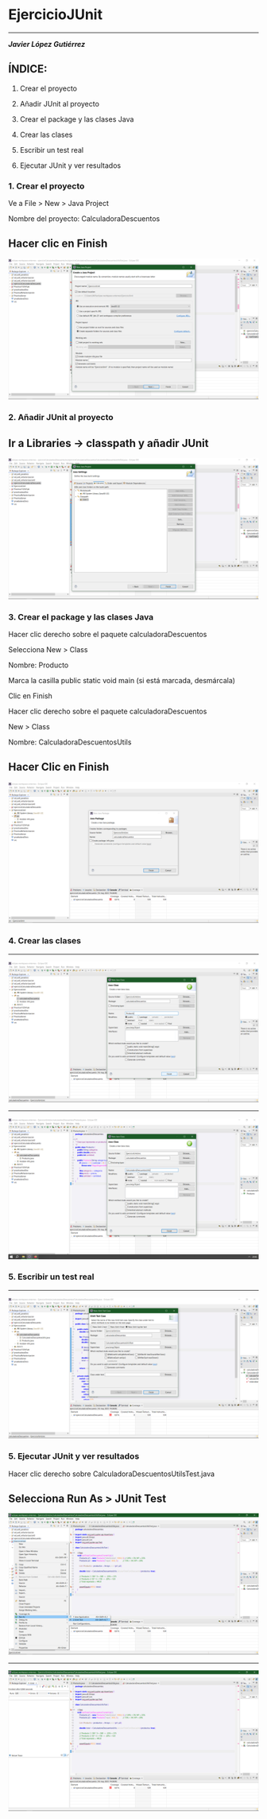 # EjercicioJUnit
---
***Javier López Gutiérrez***

## ÍNDICE:
1. Crear el proyecto

2. Añadir JUnit al proyecto

3. Crear el package y las clases Java

4. Crear las clases

5. Escribir un test real

6. Ejecutar JUnit y ver resultados






### 1. Crear el proyecto
Ve a File > New > Java Project

Nombre del proyecto: CalculadoraDescuentos

Hacer clic en Finish
---
![-01 Crear proyecto](img/Captura%20de%20pantalla%20(499).png)

### 2. Añadir JUnit al proyecto
Ir a Libraries -> classpath y añadir JUnit
---
![-02 Añadir JUnit 5](img/Captura%20de%20pantalla%20(500).png)

### 3. Crear el package y las clases Java
Hacer clic derecho sobre el paquete calculadoraDescuentos

Selecciona New > Class

Nombre: Producto

Marca la casilla public static void main (si está marcada, desmárcala)

Clic en Finish

Hacer clic derecho sobre el paquete calculadoraDescuentos

New > Class

Nombre: CalculadoraDescuentosUtils

Hacer Clic en Finish
---
![-03 Crear paquete](img/Captura%20de%20pantalla%20(501).png)

### 4. Crear las clases 
---
![-04 Crear clase producto](img/Captura%20de%20pantalla%20(502).png)



---
![-05 Crear clase CalculadoraDescuentosUtils](img/Captura%20de%20pantalla%20(503).png)

### 5. Escribir un test real
---
![-06 Crear JUnit Test Case CalculadoraDescuentosUtilsTest](img/Captura%20de%20pantalla%20(504).png)

### 5. Ejecutar JUnit y ver resultados
Hacer clic derecho sobre CalculadoraDescuentosUtilsTest.java

Selecciona Run As > JUnit Test
---
![-07 Run As JUnit Test](img/Captura%20de%20pantalla%20(505).png)


---
![-08 JUnit](img/Captura%20de%20pantalla%20(506).png)

